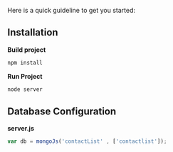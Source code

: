 Here is a quick guideline to get you started:

## Installation

**Build project**
```sh
npm install
```

**Run Project**
```sh
node server
```

## Database Configuration 

**server.js**
```jsx
var db = mongoJs('contactList' , ['contactlist']);
```

